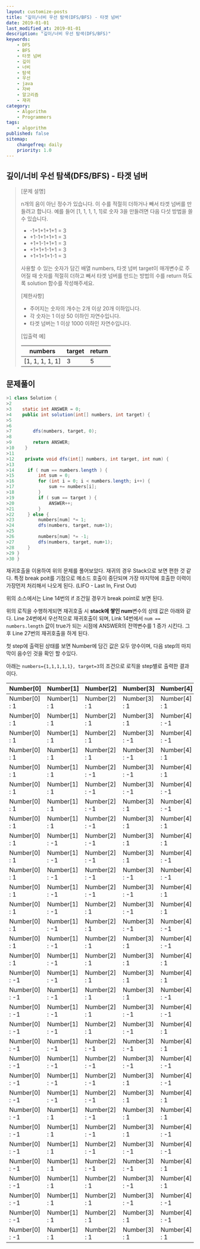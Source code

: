 ```yaml
---
layout: customize-posts
title: "깊이/너비 우선 탐색(DFS/BFS) - 타겟 넘버"
date: 2019-01-01
last_modified_at: 2019-01-01
description: "깊이/너비 우선 탐색(DFS/BFS)"
keywords:
    - DFS
    - BFS
    - 타겟 넘버
    - 깊이
    - 너비
    - 탐색
    - 우선
    - java
    - 자바
    - 알고리즘
    - 재귀
category:
    - Algorithm
    - Programmers
tags:
    - algorithm
published: false
sitemap:
    changefreq: daily
    priority: 1.0
---
```


## 깊이/너비 우선 탐색(DFS/BFS) - 타겟 넘버

>[문제 설명] 
>
>n개의 음이 아닌 정수가 있습니다. 이 수를 적절히 더하거나 빼서 타겟 넘버를 만들려고 합니다.
>예를 들어 [1, 1, 1, 1, 1]로 숫자 3을 만들려면 다음 다섯 방법을 쓸 수 있습니다.
>
>- -1+1+1+1+1 = 3
>- +1-1+1+1+1 = 3
>- +1+1-1+1+1 = 3
>- +1+1+1-1+1 = 3
>- +1+1+1+1-1 = 3
>
>사용할 수 있는 숫자가 담긴 배열 numbers, 타겟 넘버 target이 매개변수로 주어질 때 숫자를 적절히 더하고 빼서 타겟 넘버를 만드는 방법의 수를 return 하도록 solution 함수를 작성해주세요.
>
>[제한사항]
>
>- 주어지는 숫자의 개수는 2개 이상 20개 이하입니다.
>- 각 숫자는 1 이상 50 이하인 자연수입니다.
>- 타겟 넘버는 1 이상 1000 이하인 자연수입니다.
>
>[입출력 예]
>
>|numbers|target|return|
>|-------|------|------|
>|[1, 1, 1, 1, 1]|	3|	5|

## 문제풀이

```java
>1 class Solution {
>2
>3    static int ANSWER = 0;
>4    public int solution(int[] numbers, int target) {
>5
>6
>7        dfs(numbers, target, 0);
>8
>9        return ANSWER;
>10    }
>11
>12    private void dfs(int[] numbers, int target, int num) {
>13
>14		if ( num == numbers.length ) {
>15			int sum = 0;
>16			for (int i = 0; i < numbers.length; i++) {
>17				sum += numbers[i];
>18			}
>19			if ( sum == target ) {
>20				ANSWER++;
>21			}
>22		} else {
>23			numbers[num] *= 1;
>24			dfs(numbers, target, num+1);
>25
>26			numbers[num] *= -1;
>27			dfs(numbers, target, num+1);
>28		}
>29	}
>30 }
```

재귀호출을 이용하여 위의 문제를 풀어보았다. 재귀의 경우 Stack으로 보면 편한 것 같다.
특정 break poit를 기점으로 메소드 호출이 중단되며 가장 마지막에 호출한 이력이 가장먼저 처리해서 나오게 된다. (LIFO - Last In, First Out)

위의 소스에서는 Line 14번의 if 조건일 경우가 break point로 보면 된다.

위의 로직을 수행하게되면 재귀호출 시 **stack에 쌓인 num**변수의 상태 값은 아래와 같다.
Line 24번에서 우선적으로 재귀호출이 되며, Link 14번에서 ```num == numbers.length``` 값이 true가 되는 시점에 ANSWER의 전역변수를 1 증가 시킨다. 그 후 Line 27번의 재귀호출을 하게 된다.

첫 step에 출력된 상태를 보면 Number에 담긴 값은 모두 양수이며, 다음 step의 마지막이 음수인 것을 확인 할  수있다.

아래는 ```numbers={1,1,1,1,1}, target=3```의 조건으로 로직을 step별로 출력한 결과이다.

|Number[0]|Number[1]|Number[2]|Number[3]|Number[4]|Sum|Answer|
|---------|---------|---------|---------|---------|---|------|
| Number[0] : 1| Number[1] : 1| Number[2] : 1| Number[3] : 1| Number[4] : 1| Sum: 5 | Answer: 0|
| Number[0] : 1| Number[1] : 1| Number[2] : 1| Number[3] : 1| Number[4] : -1| Sum: 3 | Answer: 1|
| Number[0] : 1| Number[1] : 1| Number[2] : 1| Number[3] : -1| Number[4] : -1| Sum: 1 | Answer: 1|
| Number[0] : 1| Number[1] : 1| Number[2] : 1| Number[3] : -1| Number[4] : 1| Sum: 3 | Answer: 2|
| Number[0] : 1| Number[1] : 1| Number[2] : -1| Number[3] : -1| Number[4] : 1| Sum: 1 | Answer: 2|
| Number[0] : 1| Number[1] : 1| Number[2] : -1| Number[3] : -1| Number[4] : -1| Sum: -1 | Answer: 2|
| Number[0] : 1| Number[1] : 1| Number[2] : -1| Number[3] : 1| Number[4] : -1| Sum: 1 | Answer: 2|
| Number[0] : 1| Number[1] : 1| Number[2] : -1| Number[3] : 1| Number[4] : 1| Sum: 3 | Answer: 3|
| Number[0] : 1| Number[1] : -1| Number[2] : -1| Number[3] : 1| Number[4] : 1| Sum: 1 | Answer: 3|
| Number[0] : 1| Number[1] : -1| Number[2] : -1| Number[3] : 1| Number[4] : -1| Sum: -1 | Answer: 3|
| Number[0] : 1| Number[1] : -1| Number[2] : -1| Number[3] : -1| Number[4] : -1| Sum: -3 | Answer: 3|
| Number[0] : 1| Number[1] : -1| Number[2] : -1| Number[3] : -1| Number[4] : 1| Sum: -1 | Answer: 3|
| Number[0] : 1| Number[1] : -1| Number[2] : 1| Number[3] : -1| Number[4] : 1| Sum: 1 | Answer: 3|
| Number[0] : 1| Number[1] : -1| Number[2] : 1| Number[3] : -1| Number[4] : -1| Sum: -1 | Answer: 3|
| Number[0] : 1| Number[1] : -1| Number[2] : 1| Number[3] : 1| Number[4] : -1| Sum: 1 | Answer: 3|
| Number[0] : 1| Number[1] : -1| Number[2] : 1| Number[3] : 1| Number[4] : 1| Sum: 3 | Answer: 4|
| Number[0] : -1| Number[1] : -1| Number[2] : 1| Number[3] : 1| Number[4] : 1| Sum: 1 | Answer: 4|
| Number[0] : -1| Number[1] : -1| Number[2] : 1| Number[3] : 1| Number[4] : -1| Sum: -1 | Answer: 4|
| Number[0] : -1| Number[1] : -1| Number[2] : 1| Number[3] : -1| Number[4] : -1| Sum: -3 | Answer: 4|
| Number[0] : -1| Number[1] : -1| Number[2] : 1| Number[3] : -1| Number[4] : 1| Sum: -1 | Answer: 4|
| Number[0] : -1| Number[1] : -1| Number[2] : -1| Number[3] : -1| Number[4] : 1| Sum: -3 | Answer: 4|
| Number[0] : -1| Number[1] : -1| Number[2] : -1| Number[3] : -1| Number[4] : -1| Sum: -5 | Answer: 4|
| Number[0] : -1| Number[1] : -1| Number[2] : -1| Number[3] : 1| Number[4] : -1| Sum: -3 | Answer: 4|
| Number[0] : -1| Number[1] : -1| Number[2] : -1| Number[3] : 1| Number[4] : 1| Sum: -1 | Answer: 4|
| Number[0] : -1| Number[1] : 1| Number[2] : -1| Number[3] : 1| Number[4] : 1| Sum: 1 | Answer: 4|
| Number[0] : -1| Number[1] : 1| Number[2] : -1| Number[3] : 1| Number[4] : -1| Sum: -1 | Answer: 4|
| Number[0] : -1| Number[1] : 1| Number[2] : -1| Number[3] : -1| Number[4] : -1| Sum: -3 | Answer: 4|
| Number[0] : -1| Number[1] : 1| Number[2] : -1| Number[3] : -1| Number[4] : 1| Sum: -1 | Answer: 4|
| Number[0] : -1| Number[1] : 1| Number[2] : 1| Number[3] : -1| Number[4] : 1| Sum: 1 | Answer: 4|
| Number[0] : -1| Number[1] : 1| Number[2] : 1| Number[3] : -1| Number[4] : -1| Sum: -1 | Answer: 4|
| Number[0] : -1| Number[1] : 1| Number[2] : 1| Number[3] : 1| Number[4] : -1| Sum: 1 | Answer: 4|
| Number[0] : -1| Number[1] : 1| Number[2] : 1| Number[3] : 1| Number[4] : 1| Sum: 3 | Answer: 5|
